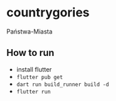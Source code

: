# countrygories

Państwa-Miasta

## How to run

- install flutter
- `flutter pub get`
- `dart run build_runner build -d`
- `flutter run`
